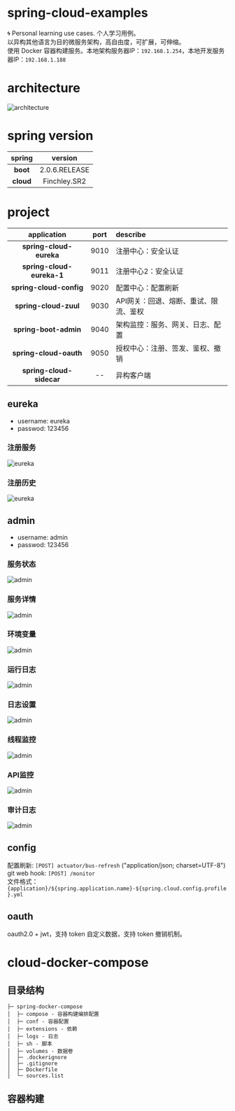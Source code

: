 # spring-cloud-examples
🌀 Personal learning use cases. 个人学习用例。
<br>以异构其他语言为目的微服务架构，高自由度，可扩展，可伸缩。
<br>使用 Docker 容器构建服务。本地架构服务器IP：```192.168.1.254```，本地开发服务器IP：```192.168.1.188```
# architecture

![architecture](/gh-static/architecture.png)

# spring version

|spring       |version|
|:-----------:|:----------:|
|**boot**     |2.0.6.RELEASE|
|**cloud**    |Finchley.SR2|

# project

|application  |port        |describe    |
|:-----------:|:----------:|:-----------|
|**spring-cloud-eureka**|9010|注册中心：安全认证|
|**spring-cloud-eureka-1** |9011|注册中心2：安全认证|
|**spring-cloud-config** |9020|配置中心：配置刷新|
|**spring-cloud-zuul** |9030|API网关：回退、熔断、重试、限流、鉴权|
|**spring-boot-admin** |9040|架构监控：服务、网关、日志、配置|
|**spring-cloud-oauth**|9050|授权中心：注册、签发、鉴权、撤销|
|**spring-cloud-sidecar**|--|异构客户端|

## eureka
* username: eureka
* passwod: 123456

### 注册服务
![eureka](/gh-static/eureka1.png)

### 注册历史
![eureka](/gh-static/eureka2.png)

## admin
* username: admin
* passwod: 123456

### 服务状态
![admin](/gh-static/admin1.png)

### 服务详情
![admin](/gh-static/admin2.png)

### 环境变量
![admin](/gh-static/admin3.png)

### 运行日志
![admin](/gh-static/admin4.png)

### 日志设置
![admin](/gh-static/admin5.png)

### 线程监控
![admin](/gh-static/admin6.png)

### API监控
![admin](/gh-static/admin7.png)

### 审计日志
![admin](/gh-static/admin8.png)

## config
配置刷新: ```[POST] actuator/bus-refresh``` ("application/json; charset=UTF-8")
<br>git web hook: ```[POST] /monitor```
<br>文件格式：```{application}/${spring.application.name}-${spring.cloud.config.profile}.yml```

## oauth
oauth2.0 + jwt，支持 token 自定义数据，支持 token 撤销机制。


# cloud-docker-compose
## 目录结构
```
├─ spring-docker-compose
│  ├─ compose - 容器构建编排配置
│  ├─ conf - 容器配置
│  ├─ extensions - 依赖
│  ├─ logs - 日志
│  ├─ sh - 脚本
│  ├─ volumes - 数据卷
│  ├─ .dockerignore
│  ├─ .gitignore
│  ├─ Dockerfile
│  └─ sources.list
```
## 容器构建